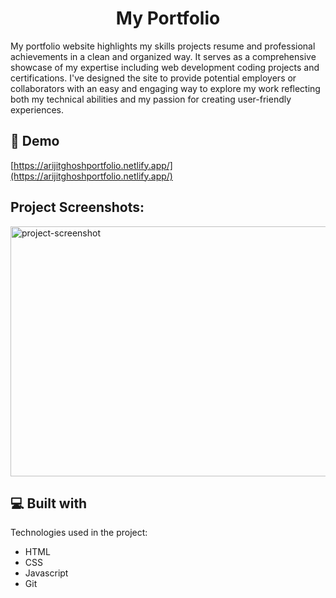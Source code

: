 <h1 align="center" id="title">My Portfolio</h1>

<p id="description">My portfolio website highlights my skills projects resume and professional achievements in a clean and organized way. It serves as a comprehensive showcase of my expertise including web development coding projects and certifications. I've designed the site to provide potential employers or collaborators with an easy and engaging way to explore my work reflecting both my technical abilities and my passion for creating user-friendly experiences.</p>

<h2>🚀 Demo</h2>

[https://arijitghoshportfolio.netlify.app/](https://arijitghoshportfolio.netlify.app/)

<h2>Project Screenshots:</h2>

<img src="https://github.com/user-attachments/assets/8f3f7c54-798e-449c-928d-a403cda7db59" alt="project-screenshot" width="1000" height="400/">

  
  
<h2>💻 Built with</h2>

Technologies used in the project:

*   HTML
*   CSS
*   Javascript
*   Git

